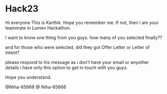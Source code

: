 # Hack23


Hi everyone
This is Karthik. Hope you remember me. If not, then i am your teammate in Lumen Hackathon.

I want to know one thing from you guys.
how many of you selected finally??

and for those who were selected, did they got Offer Letter or Letter of Intent?


please respond to his message as i don't have your email or anyother details i have only this option to get in touch with you guys.

Hope you understand.


@Niha-65668
@ Niha-65668
